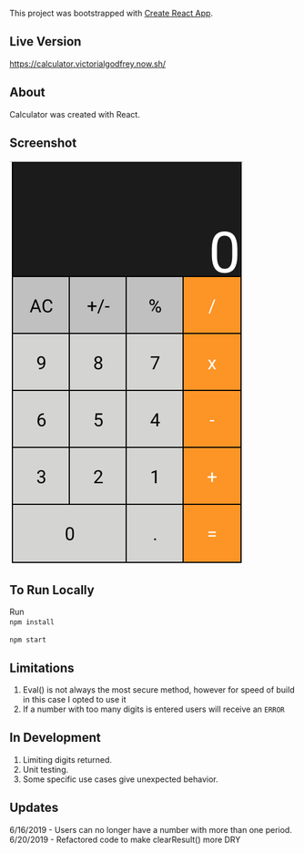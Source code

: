 This project was bootstrapped with [Create React App](https://github.com/facebook/create-react-app).

## Live Version

https://calculator.victorialgodfrey.now.sh/

## About
Calculator was created with React.  


## Screenshot
![](calcpicture.png)

## To Run Locally

Run  
`npm install`

`npm start`

## Limitations
1. Eval() is not always the most secure method, however for speed of build in this case I opted to use it
2. If a number with too many digits is entered users will receive an `ERROR`

## In Development
1. Limiting digits returned. 
2. Unit testing.
3. Some specific use cases give unexpected behavior.

## Updates

6/16/2019 - Users can no longer have a number with more than one period. 
6/20/2019 - Refactored code to make clearResult() more DRY